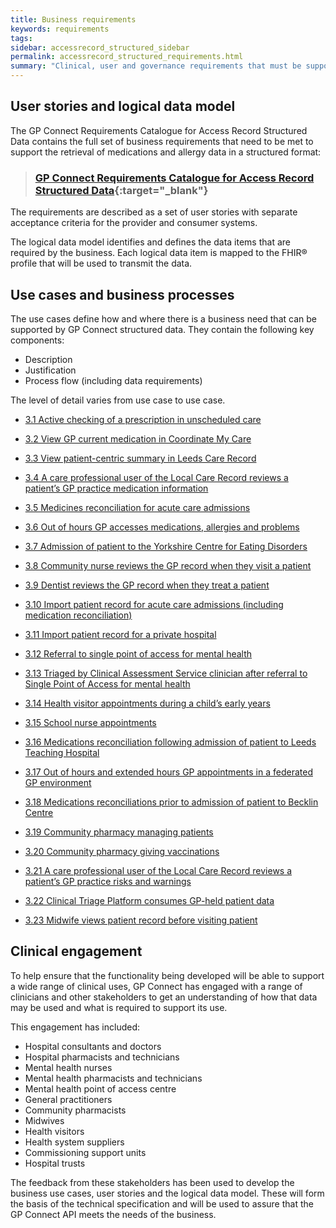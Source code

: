 ```yaml
---
title: Business requirements
keywords: requirements
tags: 
sidebar: accessrecord_structured_sidebar
permalink: accessrecord_structured_requirements.html
summary: "Clinical, user and governance requirements that must be supported by the solution"
---
```


## User stories and logical data model ##

The GP Connect Requirements Catalogue for Access Record Structured Data contains the full set of business requirements that need to be met to support the retrieval of medications and allergy data in a structured format:
>###   [GP Connect Requirements Catalogue for Access Record Structured Data](pages/accessrecord_structured/GP%20Connect%20Req%20Cat%20-%20Access%20Record%20Structured%20Data%20v1.3.xlsx){:target="_blank"} 


The requirements are described as a set of user stories with separate acceptance criteria for the provider and consumer systems.

The logical data model identifies and defines the data items that are required by the business. Each logical data item is mapped to the FHIR&reg; profile that will be used to transmit the data.

## Use cases and business processes ##

The use cases define how and where there is a business need that can be supported by GP Connect structured data. They contain the following key components:

 - Description
 - Justification
 - Process flow (including data requirements)

The level of detail varies from use case to use case.

 - [3.1	Active checking of a prescription in unscheduled care](accessrecord_usecase_3.1.html)

- [3.2	View GP current medication in Coordinate My Care](accessrecord_usecase_3.2.html)

- [3.3	View patient-centric summary in Leeds Care Record](accessrecord_usecase_3.3.html)

- [3.4	A care professional user of the Local Care Record reviews a patient’s GP practice medication information](accessrecord_usecase_3.4.html)

- [3.5	Medicines reconciliation for acute care admissions](accessrecord_usecase_3.5.html)

- [3.6	Out of hours GP accesses medications, allergies and problems](accessrecord_usecase_3.6.html)

- [3.7	Admission of patient to the Yorkshire Centre for Eating Disorders](accessrecord_usecase_3.7.html)

- [3.8	Community nurse reviews the GP record when they visit a patient](accessrecord_usecase_3.8.html)

- [3.9	Dentist reviews the GP record when they treat a patient](accessrecord_usecase_3.9.html)

- [3.10	Import patient record for acute care admissions (including medication reconciliation)](accessrecord_usecase_3.10.html)

- [3.11	Import patient record for a private hospital](accessrecord_usecase_3.11.html)

- [3.12	Referral to single point of access for mental health](accessrecord_usecase_3.12.html)

- [3.13	Triaged by Clinical Assessment Service clinician after referral to Single Point of Access for mental health](accessrecord_usecase_3.13.html)

- [3.14	Health visitor appointments during a child’s early years](accessrecord_usecase_3.14.html)

- [3.15	School nurse appointments](accessrecord_usecase_3.15.html)

- [3.16	Medications reconciliation following admission of patient to Leeds Teaching Hospital](accessrecord_usecase_3.16.html)

- [3.17	Out of hours and extended hours GP appointments in a federated GP environment](accessrecord_usecase_3.17.html)

- [3.18	Medications reconciliations prior to admission of patient to Becklin Centre](accessrecord_usecase_3.18.html)

- [3.19	Community pharmacy managing patients](accessrecord_usecase_3.19.html)

- [3.20	Community pharmacy giving vaccinations](accessrecord_usecase_3.20.html)

- [3.21	A care professional user of the Local Care Record reviews a patient’s GP practice risks and warnings](accessrecord_usecase_3.21.html)

- [3.22	Clinical Triage Platform consumes GP-held patient data](accessrecord_usecase_3.22.html)

- [3.23 Midwife views patient record before visiting patient](accessrecord_usecase_3.23.html)

## Clinical engagement ##

To help ensure that the functionality being developed will be able to support a wide range of clinical uses, GP Connect has engaged with a range of clinicians and other stakeholders to get an understanding of how that data may be used and what is required to support its use.

This engagement has included:

 - Hospital consultants and doctors
 - Hospital pharmacists and technicians
 - Mental health nurses
 - Mental health pharmacists and technicians
 - Mental health point of access centre
 - General practitioners
 - Community pharmacists
 - Midwives
 - Health visitors
 - Health system suppliers
 - Commissioning support units
 - Hospital trusts

The feedback from these stakeholders has been used to develop the business use cases, user stories and the logical data model. These will form the basis of the technical specification and will be used to assure that the GP Connect API meets the needs of the business.

